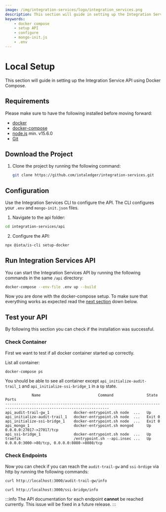 ```yaml
---
image: /img/integration-services/logo/integration_services.png
description: This section will guide in setting up the Integration Service API using Docker Compose.
keywords:
    - docker compose
    - setup API
    - configure
    - mongo-init.js
    - .env
---
```


# Local Setup

This section will guide in setting up the Integration Service API using Docker Compose.

## Requirements

Please make sure to have the following installed before moving forward:

-   [docker](https://docs.docker.com/get-docker/)
-   [docker-compose](https://docs.docker.com/compose/install/)
-   [node.js](https://nodejs.org/) min. v15.6.0
-   [Git](https://git-scm.com/book/en/v2/Getting-Started-Installing-Git)

## Download the Project

1. Clone the project by running the following command:

    ```bash
    git clone https://github.com/iotaledger/integration-services.git
    ```

## Configuration

Use the Integration Services CLI to configure the API. The CLI configures your `.env` and `mongo-init.json` files.

1. Navigate to the api folder:

```bash
cd integration-services/api
```

2. Configure the API:

```bash
npx @iota/is-cli setup-docker
```

## Run Integration Services API

You can start the Integration Services API by running the following commands in the same `/api` directory:

```bash
docker-compose --env-file .env up --build
```

Now you are done with the docker-compose setup. To make sure that everything works as expected read the [next section](#test-your-api) down below.

## Test your API

By following this section you can check if the installation was successful.

### Check Container

First we want to test if all docker container started up correctly.

List all container:

```bash
docker-compose ps
```

You should be able to see all container except `api_initialize-audit-trail_1` and `api_initialize-ssi-bridge_1` in a `Up` state.

```
            Name                          Command               State                       Ports
---------------------------------------------------------------------------------------------------------------------
api_audit-trail-gw_1           docker-entrypoint.sh node  ...   Up
api_initialize-audit-trail_1   docker-entrypoint.sh node  ...   Exit 0
api_initialize-ssi-bridge_1    docker-entrypoint.sh node  ...   Exit 0
api_mongo_1                    docker-entrypoint.sh mongod      Up       0.0.0.0:27017->27017/tcp
api_ssi-bridge_1               docker-entrypoint.sh node  ...   Up
traefik                        /entrypoint.sh --api.insec ...   Up       0.0.0.0:3000->80/tcp, 0.0.0.0:8080->8080/tcp
```

### Check Endpoints

Now you can check if you can reach the `audit-trail-gw` and `ssi-brdige` via http by running the following commands:

```bash
curl http://localhost:3000/audit-trail-gw/info
```

```bash
curl http://localhost:3000/ssi-bridge/info
```

:::info
The API documentation for each endpoint **cannot** be reached currently. This issue will be fixed in a future release.
:::
